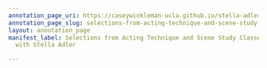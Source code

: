 ```yaml
---
annotation_page_uri: https://caseywinkleman-ucla.github.io/stella-adler/annotations/selections-from-acting-technique-and-scene-study-classes-and-interview-with-stella-adler-canvas-1-technology.json
annotation_page_slug: selections-from-acting-technique-and-scene-study-classes-and-interview-with-stella-adler-canvas-1-technology
layout: annotation_page
manifest_label: Selections from Acting Technique and Scene Study Classes, and Interview
  with Stella Adler

---
```

